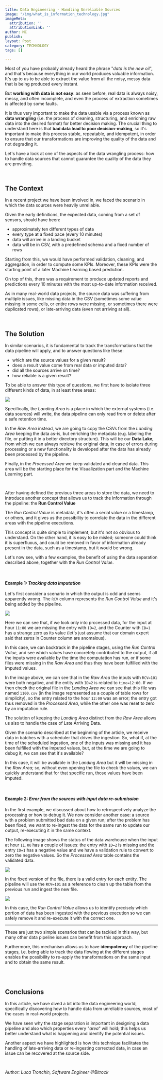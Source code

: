 ```yaml
---
title: Data Engineering - Handling Unreliable Sources
image: "/img/what_is_information_technology.jpg"
imageMeta:
  attribution: ''
  attributionLink: ''
author: MC
publish: 
layout: Post
category: TECHNOLOGY
tags: []

---
```

Most of you have probably already heard the phrase "_data is the new oil_", and that's because everything in our world produces valuable information. It's up to us to be able to extract the value from all the noisy, messy data that is being produced every instant.

But **working with data is not easy**: as seen before, real data is always noisy, messy, and often incomplete, and even the process of extraction sometimes is affected by some faults.

It is thus very important to make the data usable via a process known as **data wrangling** (i.e. the process of cleaning, structuring, and enriching raw data into the desired format) for better decision making. The crucial thing to understand here is that **bad data lead to poor decision-making**, so it's important to make this process stable, repeatable, and idempotent, in order to ensure that our transformations are improving the quality of the data and not degrading it.

Let's have a look at one of the aspects of the data wrangling process: how to handle data sources that cannot guarantee the quality of the data they are providing.

<br />

## The Context

In a recent project we have been involved in, we faced the scenario in which the data sources were heavily unreliable.

Given the early definitions, the expected data, coming from a set of sensors, should have been:

* approximately ten different types of data
* every type at a fixed pace (every 10 minutes)
* data will arrive in a landing bucket
* data will be in CSV, with a predefined schema and a fixed number of rows

Starting from this, we would have performed validation, cleaning, and aggregation, in order to compute some KPIs. Moreover, these KPIs were the starting point of a later Machine Learning based prediction.

On top of this, there was a requirement to produce updated reports and predictions every 10 minutes with the most up-to-date information received.

As in many real-world data projects, the source data was suffering from multiple issues, like missing data in the CSV (sometimes some value missing in some cells, or entire rows were missing, or sometimes there were duplicated rows), or late-arriving data (even not arriving at all).

<br />

## The Solution

In similar scenarios, it is fundamental to track the transformations that the data pipeline will apply, and to answer questions like these:

* which are the source values for a given result?
* does a result value come from real data or imputed data?
* did all the sources arrive on time?
* how reliable is a given result?

To be able to answer this type of questions, we first have to isolate three different kinds of data, in at least three areas:

![](/img/schermata-2020-10-13-alle-11-04-46.png)

Specifically, the _Landing Area_ is a place in which the external systems (i.e. data sources) will write, the data pipeline can only read from or delete after a safe retention time.

In the _Raw Area_ instead, we are going to copy the CSVs from the _Landing Area_ keeping the data as-is, but enriching the metadata (e.g. labeling the file, or putting it in a better directory structure). This will be our **Data Lake**, from which we can always retrieve the original data, in case of errors during processing or a new functionality is developed after the data has already been processed by the pipeline.

Finally, in the _Processed Area_ we keep validated and cleaned data. This area will be the starting place for the Visualization part and the Machine Learning part.

<br />

After having defined the previous three areas to store the data, we need to introduce another concept that allows us to track the information through the pipeline: the **Run Control Value**

The _Run Control Value_ is metadata, it's often a serial value or a timestamp, or others, and it gives us the possibility to correlate the data in the different areas with the pipeline executions.

This concept is quite simple to implement, but it's not so obvious to understand. On the other hand, it is easy to be misled; someone could think it is superfluous, and could be removed in favor of information already present in the data, such as a timestamp, but it would be wrong.

Let's now see, with a few examples, the benefit of using the data separation described above, together with the _Run Control Value_.

<br />

#### Example 1: _Tracking data imputation_

Let's first consider a scenario in which the output is odd and seems apparently wrong.  The `RCV` column represents the _Run Control Value_ and it's being added by the pipeline.

![](/img/de_bs_example_1_img_1-d8fdbf56.png)

Here we can see that, if we look only into processed data, for the input at hour `11:00` we are missing the entry with `ID=2`, and the Counter with `ID=1` has a strange zero as its value (let's just assume that our domain expert said that zeros in Counter column are anomalous).

In this case, we can backtrack in the pipeline stages, using the _Run Control Value_, and see which values have concretely contributed to the output, if all the inputs were available by the time the computation has run, or if some files were missing in the _Raw Area_ and thus they have been fulfilled with the imputed values.

In the image above, we can see that in the _Raw Area_ the inputs with `RCV=101` were both negative, and the entity with `ID=2` is related to `time=12:00`. If we then check the original file in the _Landing Area_ we can see that this file was named `1100.csv` (in the image represented as a couple of table rows for simplicity), so the entry related to the hour `12:00` was an error; the entry got thus removed in the _Processed Area_, while the other one was reset to zero by an imputation rule.

The solution of keeping the _Landing Area_ distinct from the _Raw Area_ allows us also to handle the case of Late Arriving Data.

Given the scenario described at the beginning of the article, we receive data in batches with a scheduler that drives the ingestion. So, what if, at the time of the scheduled ingestion, one of the inputs was missing and it has been fulfilled with the imputed values, but, at the time we are going to debug it, we can see that it's available?

In this case, it will be available in the _Landing Area_ but it will be missing in the _Raw Area_; so, without even opening the file to check the values, we can quickly understand that for that specific run, those values have been imputed.

<br />

#### Example 2: _Error from the sources with input data re-submission_

In the first example, we discussed about how to retrospectively analyze the processing or how to debug it. We now consider another case: a source with a problem submitted bad data on a given run; after the problem has been fixed, we want to re-ingest the data for the same run to update our output, re-executing it in the same context.

The following image shows the status of the data warehouse when the input at hour `11.00` has a couple of issues: the entry with `ID=2` is missing and the entry `ID=1` has a negative value and we have a validation rule to convert to zero the negative values. So the _Processed Area_ table contains the validated data.

![](/img/de_bs_example_2_img_1-bb498020.png)

In the fixed version of the file, there is a valid entry for each entity. The pipeline will use the `RCV=101` as a reference to clean up the table from the previous run and ingest the new file.

![](/img/de_bs_example_2_img_2-9bdc205e.png)

In this case, the _Run Control Value_ allows us to identify precisely which portion of data has been ingested with the previous execution so we can safely remove it and re-execute it with the correct one.

***

These are just two simple scenarios that can be tackled in this way, but many other data pipeline issues can benefit from this approach.

Furthermore, this mechanism allows us to have **idempotency** of the pipeline stages, i.e. being able to track the data flowing at the different stages enables the possibility to re-apply the transformations on the same input and to obtain the same result.

<br />

<br />

## Conclusions

In this article, we have dived a bit into the data engineering world, specifically discovering how to handle data from unreliable sources, most of the cases in real-world projects.

We have seen why the stage separation is important in designing a data pipeline and also which properties every "_area_" will hold; this helps us  better understand what is happening and identify the potential issues.

Another aspect we have highlighted is how this technique facilitates the handling of late-arriving data or re-ingesting corrected data, in case an issue can be recovered at the source side.

<br />

_Author: Luca Tronchin, Software Engineer @Bitrock_